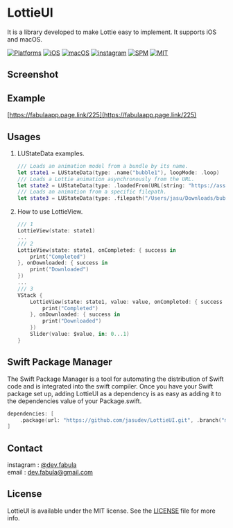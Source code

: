 # **LottieUI**
It is a library developed to make Lottie easy to implement. It supports iOS and macOS.

[![Platforms](https://img.shields.io/badge/Platforms-iOS%20%7C%20macOS-blue?style=flat-square)](https://developer.apple.com/macOS)
[![iOS](https://img.shields.io/badge/iOS-14.0-blue.svg)](https://developer.apple.com/iOS)
[![macOS](https://img.shields.io/badge/macOS-11.0-blue.svg)](https://developer.apple.com/macOS)
[![instagram](https://img.shields.io/badge/instagram-@dev.fabula-orange.svg?style=flat-square)](https://www.instagram.com/dev.fabula)
[![SPM](https://img.shields.io/badge/SPM-compatible-red?style=flat-square)](https://developer.apple.com/documentation/swift_packages/package/)
[![MIT](https://img.shields.io/badge/licenses-MIT-red.svg)](https://opensource.org/licenses/MIT)  

## Screenshot


## Example
[https://fabulaapp.page.link/225](https://fabulaapp.page.link/225)

## Usages
1. LUStateData examples.
    ```swift
    /// Loads an animation model from a bundle by its name.
    let state1 = LUStateData(type: .name("bubble1"), loopMode: .loop)
    /// Loads a Lottie animation asynchronously from the URL.
    let state2 = LUStateData(type: .loadedFrom(URL(string: "https://assets9.lottiefiles.com/packages/lf20_mniampqn.json")!), speed: 1.0, loopMode: .loop)
    /// Loads an animation from a specific filepath.
    let state3 = LUStateData(type: .filepath("/Users/jasu/Downloads/bubble2.json"), speed: 1.0, loopMode: .loop)
    ```
    
3. How to use LottieView.
    ```swift
    /// 1
    LottieView(state: state1)
    ...
    /// 2
    LottieView(state: state1, onCompleted: { success in
        print("Completed")
    }, onDownloaded: { success in
        print("Downloaded")
    })
    ...
    /// 3
    VStack {
        LottieView(state: state1, value: value, onCompleted: { success in
            print("Completed")
        }, onDownloaded: { success in
            print("Downloaded")
        })
        Slider(value: $value, in: 0...1)
    }
    ```
## Swift Package Manager
The Swift Package Manager is a tool for automating the distribution of Swift code and is integrated into the swift compiler. Once you have your Swift package set up, adding LottieUI as a dependency is as easy as adding it to the dependencies value of your Package.swift.

```swift
dependencies: [
    .package(url: "https://github.com/jasudev/LottieUI.git", .branch("main"))
]
```

## Contact
instagram : [@dev.fabula](https://www.instagram.com/dev.fabula)  
email : [dev.fabula@gmail.com](mailto:dev.fabula@gmail.com)

## License
LottieUI is available under the MIT license. See the [LICENSE](LICENSE) file for more info.
